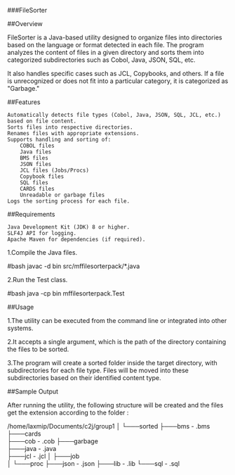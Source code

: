 ###FileSorter

##Overview

FileSorter is a Java-based utility designed to organize files into directories based on the language or format detected in each file. The program analyzes the content of files in a given directory and sorts them into categorized subdirectories such as Cobol, Java, JSON, SQL, etc.

It also handles specific cases such as JCL, Copybooks, and others. If a file is unrecognized or does not fit into a particular category, it is categorized as "Garbage."

##Features

    Automatically detects file types (Cobol, Java, JSON, SQL, JCL, etc.) based on file content.
    Sorts files into respective directories.
    Renames files with appropriate extensions.
    Supports handling and sorting of:
        COBOL files
        Java files
        BMS files
        JSON files
        JCL files (Jobs/Procs)
        Copybook files
        SQL files
        CARDS files
        Unreadable or garbage files
    Logs the sorting process for each file.
    
##Requirements

    Java Development Kit (JDK) 8 or higher.
    SLF4J API for logging.
    Apache Maven for dependencies (if required).    


1.Compile the Java files.

#bash
javac -d bin src/mffilesorterpack/*.java

2.Run the Test class.

#bash
java -cp bin mffilesorterpack.Test    

##Usage

  1.The utility can be executed from the command line or integrated into other systems.

  2.It accepts a single argument, which is the path of the directory containing the files to be sorted.

  3.The program will create a sorted folder inside the target directory, with subdirectories for each file type. Files will be moved into these subdirectories based on their identified content type.

##Sample Output

After running the utility, the following structure will be created and the files get the extension according to the folder :


/home/laxmip/Documents/c2j/group1
│
└───sorted
    ├───bms        - .bms
    ├───cards         
    ├───cob        - .cob
    ├───garbage    
    ├───java       - .java  
    ├───jcl        - .jcl
    │   ├───job    
    │   └───proc
    ├───json       - .json
    ├───lib        - .lib
    └───sql        - .sql
  
